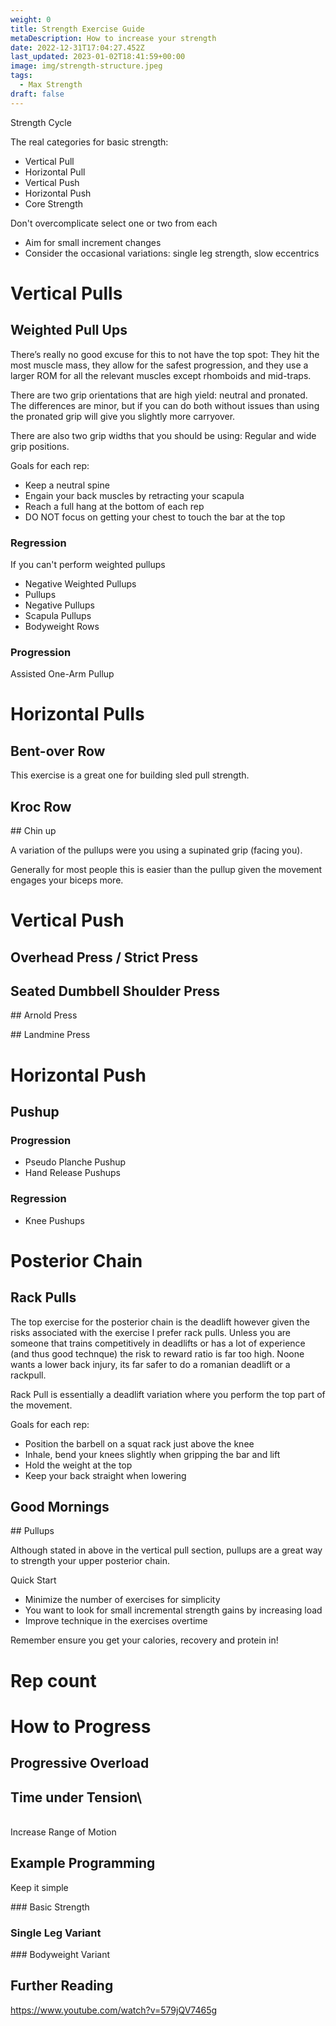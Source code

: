 ```yaml
---
weight: 0
title: Strength Exercise Guide
metaDescription: How to increase your strength
date: 2022-12-31T17:04:27.452Z
last_updated: 2023-01-02T18:41:59+00:00
image: img/strength-structure.jpeg
tags:
  - Max Strength
draft: false
---
```

Strength Cycle

The real categories for basic strength:

* Vertical Pull
* Horizontal Pull
* Vertical Push
* Horizontal Push
* Core Strength

Don't overcomplicate select one or two from each 

* Aim for small increment changes 
* Consider the occasional variations: single leg strength, slow eccentrics 

# Vertical Pulls

## Weighted Pull Ups

There’s really no good excuse for this to not have the top spot: They hit the most muscle mass, they allow for the safest progression, and they use a larger ROM for all the relevant muscles except rhomboids and mid-traps.

There are two grip orientations that are high yield: neutral and pronated. The differences are minor, but if you can do both without issues than using the pronated grip will give you slightly more carryover.

There are also two grip widths that you should be using: Regular and wide grip positions.

Goals for each rep:

* Keep a neutral spine
* Engain your back muscles by retracting your scapula
* Reach a full hang at the bottom of each rep
* DO NOT focus on getting your chest to touch the bar at the top

### Regression

If you can't perform weighted pullups 

* Negative Weighted Pullups
* Pullups
* Negative Pullups
* Scapula Pullups
* Bodyweight Rows

### Progression

Assisted One-Arm Pullup

# Horizontal Pulls

## Bent-over Row

This exercise is a great one for building sled pull strength.

## Kroc Row

\## Chin up

A variation of the pullups were you using a supinated grip (facing you).

Generally for most people this is easier than the pullup given the movement engages your biceps more.

# Vertical Push

## Overhead Press / Strict Press

## Seated Dumbbell Shoulder Press

\## Arnold Press

\## Landmine Press

# Horizontal Push

## Pushup

### Progression

* Pseudo Planche Pushup
* Hand Release Pushups

### Regression

* Knee Pushups

# Posterior Chain

## Rack Pulls

The top exercise for the posterior chain is the deadlift however given the risks associated with the exercise I prefer rack pulls. Unless you are someone that trains competitively in deadlifts or has a lot of experience (and thus good technque) the risk to reward ratio is far too high. Noone wants a lower back injury, its far safer to do a romanian deadlift or a rackpull.

Rack Pull is essentially a deadlift variation where you perform the top part of the movement.

Goals for each rep:

* Position the barbell on a squat rack just above the knee
* Inhale, bend your knees slightly when gripping the bar and lift
* Hold the weight at the top
* Keep your back straight when lowering

## Good Mornings

\## Pullups

Although stated in above in the vertical pull section, pullups are a great way to strength your upper posterior chain.

Quick Start

* Minimize the number of exercises for simplicity
* You want to look for small incremental strength gains by increasing load
* Improve technique in the exercises overtime

Remember ensure you get your calories, recovery and protein in!

# Rep count

# How to Progress

## Progressive Overload

## Time under Tension\
\
Increase Range of Motion

## Example Programming

Keep it simple 

\### Basic Strength

### Single Leg Variant

\### Bodyweight Variant

## Further Reading

https://www.youtube.com/watch?v=579jQV7465g